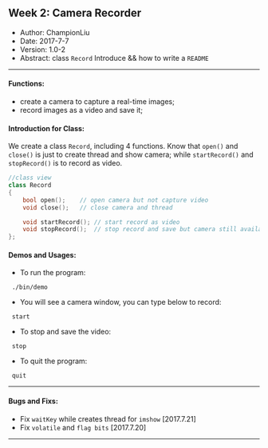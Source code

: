 ## Week 2: Camera Recorder

- Author: ChampionLiu
- Date: 2017-7-7
- Version: 1.0-2
- Abstract: class `Record` Introduce && how to write a `README`

---

#### Functions:
- create a camera to capture a real-time images;
- record images as a video and save it;

#### Introduction for Class:
We create a class `Record`, including 4 functions.
Know that `open()` and `close()` is just to create thread and show camera;
while `startRecord()` and `stopRecord()` is to record as video.
```cpp
//class view
class Record
{
	bool open();	// open camera but not capture video
	void close();	// close camera and thread

	void startRecord();	// start record as video
	void stopRecord();	// stop record and save but camera still available
};
```

#### Demos and Usages:
- To run the program:
```
 ./bin/demo
```

- You will see a camera window, you can type below to record:
```
 start	
```

- To stop and save the video:
```
 stop
```

- To quit the program:
```
 quit
```
---

#### Bugs and Fixs:
- Fix `waitKey` while creates thread for `imshow` [2017.7.21]
- Fix `volatile` and `flag bits` [2017.7.20]

---


